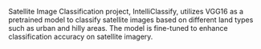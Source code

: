 Satellite Image Classification project, IntelliClassify, utilizes VGG16 as a pretrained model to classify satellite images based on different land types such as urban and hilly areas. The model is fine-tuned to enhance classification accuracy on satellite imagery.

